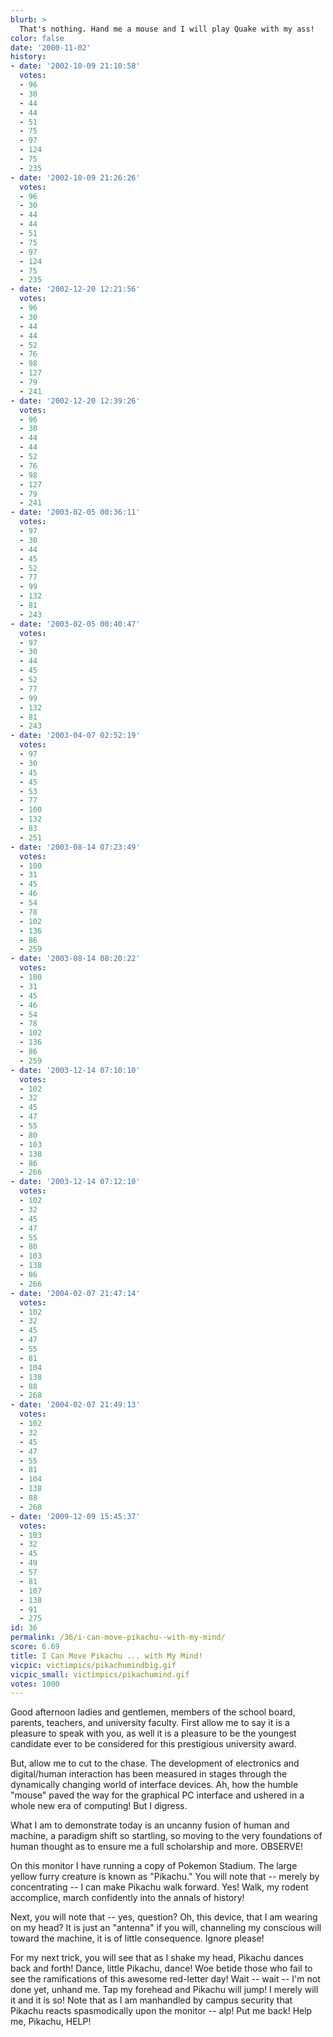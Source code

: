 ```yaml
---
blurb: >
  That's nothing. Hand me a mouse and I will play Quake with my ass!
color: false
date: '2000-11-02'
history:
- date: '2002-10-09 21:10:58'
  votes:
  - 96
  - 30
  - 44
  - 44
  - 51
  - 75
  - 97
  - 124
  - 75
  - 235
- date: '2002-10-09 21:26:26'
  votes:
  - 96
  - 30
  - 44
  - 44
  - 51
  - 75
  - 97
  - 124
  - 75
  - 235
- date: '2002-12-20 12:21:56'
  votes:
  - 96
  - 30
  - 44
  - 44
  - 52
  - 76
  - 98
  - 127
  - 79
  - 241
- date: '2002-12-20 12:39:26'
  votes:
  - 96
  - 30
  - 44
  - 44
  - 52
  - 76
  - 98
  - 127
  - 79
  - 241
- date: '2003-02-05 00:36:11'
  votes:
  - 97
  - 30
  - 44
  - 45
  - 52
  - 77
  - 99
  - 132
  - 81
  - 243
- date: '2003-02-05 00:40:47'
  votes:
  - 97
  - 30
  - 44
  - 45
  - 52
  - 77
  - 99
  - 132
  - 81
  - 243
- date: '2003-04-07 02:52:19'
  votes:
  - 97
  - 30
  - 45
  - 45
  - 53
  - 77
  - 100
  - 132
  - 83
  - 251
- date: '2003-08-14 07:23:49'
  votes:
  - 100
  - 31
  - 45
  - 46
  - 54
  - 78
  - 102
  - 136
  - 86
  - 259
- date: '2003-08-14 08:20:22'
  votes:
  - 100
  - 31
  - 45
  - 46
  - 54
  - 78
  - 102
  - 136
  - 86
  - 259
- date: '2003-12-14 07:10:10'
  votes:
  - 102
  - 32
  - 45
  - 47
  - 55
  - 80
  - 103
  - 138
  - 86
  - 266
- date: '2003-12-14 07:12:10'
  votes:
  - 102
  - 32
  - 45
  - 47
  - 55
  - 80
  - 103
  - 138
  - 86
  - 266
- date: '2004-02-07 21:47:14'
  votes:
  - 102
  - 32
  - 45
  - 47
  - 55
  - 81
  - 104
  - 138
  - 88
  - 268
- date: '2004-02-07 21:49:13'
  votes:
  - 102
  - 32
  - 45
  - 47
  - 55
  - 81
  - 104
  - 138
  - 88
  - 268
- date: '2009-12-09 15:45:37'
  votes:
  - 103
  - 32
  - 45
  - 49
  - 57
  - 81
  - 107
  - 138
  - 91
  - 275
id: 36
permalink: /36/i-can-move-pikachu--with-my-mind/
score: 6.69
title: I Can Move Pikachu ... with My Mind!
vicpic: victimpics/pikachumindbig.gif
vicpic_small: victimpics/pikachumind.gif
votes: 1000
---
```


Good afternoon ladies and gentlemen, members of the school board,
parents, teachers, and university faculty. First allow me to say it is a
pleasure to speak with you, as well it is a pleasure to be the youngest
candidate ever to be considered for this prestigious university award.

But, allow me to cut to the chase. The development of electronics and
digital/human interaction has been measured in stages through the
dynamically changing world of interface devices. Ah, how the humble
"mouse" paved the way for the graphical PC interface and ushered in a
whole new era of computing! But I digress.

What I am to demonstrate today is an uncanny fusion of human and
machine, a paradigm shift so startling, so moving to the very
foundations of human thought as to ensure me a full scholarship and
more. OBSERVE!

On this monitor I have running a copy of Pokemon Stadium. The large
yellow furry creature is known as "Pikachu." You will note that --
merely by concentrating -- I can make Pikachu walk forward. Yes! Walk,
my rodent accomplice, march confidently into the annals of history!

Next, you will note that -- yes, question? Oh, this device, that I am
wearing on my head? It is just an "antenna" if you will, channeling my
conscious will toward the machine, it is of little consequence. Ignore
please!

For my next trick, you will see that as I shake my head, Pikachu dances
back and forth! Dance, little Pikachu, dance! Woe betide those who fail
to see the ramifications of this awesome red-letter day! Wait -- wait --
I'm not done yet, unhand me. Tap my forehead and Pikachu will jump! I
merely will it and it is so! Note that as I am manhandled by campus
security that Pikachu reacts spasmodically upon the monitor -- alp! Put
me back! Help me, Pikachu, HELP!
